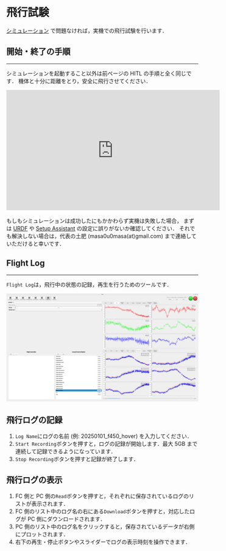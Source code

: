 # 飛行試験

[シミュレーション](./gazebo_simulation.md) で問題なければ，実機での飛行試験を行います．

## 開始・終了の手順

---

シミュレーションを起動すること以外は前ページの HITL の手順と全く同じです．
機体と十分に距離をとり，安全に飛行させてください．

<iframe width="560" height="315" src="https://www.youtube.com/embed/sHoA8yKJPs4?si=CCOEPsu6z9hd7zOb" title="YouTube video player" frameborder="0" allow="accelerometer; autoplay; clipboard-write; encrypted-media; gyroscope; picture-in-picture; web-share" referrerpolicy="strict-origin-when-cross-origin" allowfullscreen></iframe>
<br>

もしもシミュレーションは成功したにもかかわらず実機は失敗した場合，
まずは [URDF](./create_urdf.md) や [Setup Assistant](./setup_assistant.md) の設定に誤りがないか確認してください．
それでも解決しない場合は，代表の土肥 (masa0u0masa(at)gmail.com) まで連絡していただけると幸いです．

## Flight Log

---

`Flight Log`は，飛行中の状態の記録，再生を行うためのツールです．

![flight_log](resources/flight_test/flight_log.png)

## 飛行ログの記録

1. `Log Name`にログの名前 (例: 20250101_f450_hover) を入力してください．
1. `Start Recording`ボタンを押すと，ログの記録が開始します．最大 5GB まで連続して記録できるようになっています．
1. `Stop Recording`ボタンを押すと記録が終了します．

## 飛行ログの表示

1. FC 側と PC 側の`Read`ボタンを押すと，それぞれに保存されているログのリストが表示されます．
1. FC 側のリスト中のログ名の右にある`Download`ボタンを押すと，対応したログが PC 側にダウンロードされます．
1. PC 側のリスト中のログ名をクリックすると，保存されているデータが右側にプロットされます．
1. 右下の再生・停止ボタンやスライダーでログの表示時刻を操作できます．
